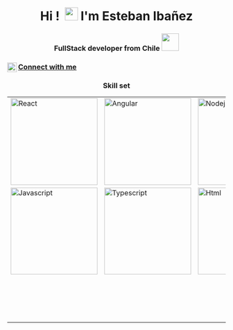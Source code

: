 <h1 align="center">Hi !<img src="https://media.giphy.com/media/hvRJCLFzcasrR4ia7z/giphy.gif" width="12"><img src="https://emojis.slackmojis.com/emojis/images/1531849430/4246/blob-sunglasses.gif?1531849430" width="30"/>  I'm Esteban Ibañez</h1>
<h3 align="center">FullStack developer from Chile <img src="https://media.giphy.com/media/J2awouDsf23R2vo2p5/giphy.gif" width="40" height="40" frameBorder="0"/> </h3>


<p align="center">
<h3 align="left"> <a href="https://linkedin.com/in/esteban-ibañez-3354ba6a" target="blank">  Connect with me <img align="left" alt="Esteban Ibanez LinkedIN" width="22px" src="https://raw.githubusercontent.com/peterthehan/peterthehan/master/assets/linkedin.svg" /></h3>
 </a>
 
    
<h3 align="center">Skill set</h3>
<table>
  <tr> 
    <td><img src="https://cdn.iconscout.com/icon/free/png-128/react-1175109.png" alt="React" width="200"></td>
    <td><img src="https://cdn.iconscout.com/icon/free/png-256/angular-3-226070.png" alt="Angular" width="200"></td>
    <td><img src="https://cdn.iconscout.com/icon/free/png-128/nodejs-2-226035.png" alt="Nodejs" width="200"></td>
    <td><img src="https://cdn.iconscout.com/icon/free/png-128/mongodb-4-1175139.png" alt="Mongodb" width="200"></td>
    <td><img src="https://cdn.iconscout.com/icon/free/png-128/mysql-4-226026.png" alt="Mysql" width="200"></td>
    <td><img src="https://cdn.iconscout.com/icon/free/png-256/graphql-3521468-2944912.png" alt="Graphql" width="200"></td>
    <td><img src="https://cdn.iconscout.com/icon/premium/png-512-thumb/express-js-5379348-4492470.png" alt="Expressjs" width="200"></td>
   
  </tr>
  <tr>
    <td><img src="https://cdn.iconscout.com/icon/free/png-128/javascript-1-225993.png" alt="Javascript" width="200"></td>
    <td><img src="https://cdn.iconscout.com/icon/free/png-256/typescript-1-1175078.png" alt="Typescript" width="200"></td>
    <td><img src="https://cdn.iconscout.com/icon/free/png-128/html5-40-1175193.png" alt="Html" width="200"></td>
    <td><img src="https://cdn.iconscout.com/icon/free/png-128/css3-11-1175239.png" alt="Css" width="200"></td>
    <td><img src="https://cdn.worldvectorlogo.com/logos/apollo-graphql-compact.svg" alt="Apollo" width="200"></td>
    <td><img src="https://cdn.iconscout.com/icon/free/png-128/git-18-1175219.png" alt="Git" width="200"></td>
    <td><img src="https://cdn.iconscout.com/icon/free/png-128/bootstrap-226077.png" alt="Bootstrap" width="200"></td>
  </tr>
 <tr align="center"> 
  <td colspan='7'>  
  <a href="https://www.credly.com/users/jonathan-ibanez/badges" target="blank">
  <img align="center" alt="Esteban Ibanez Credly" width="100px" src="https://images.credly.com/size/340x340/images/b685de69-03cf-402c-b8e3-62ecd0e2e949/blob.png" />
 </td>
 </tr>
</table>
 </p>
